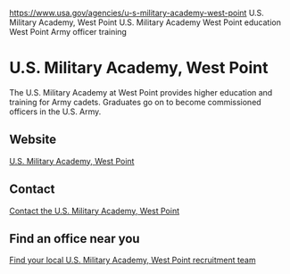 

https://www.usa.gov/agencies/u-s-military-academy-west-point
U.S. Military Academy, West Point
U.S. Military Academy West Point education
West Point Army officer training

U.S. Military Academy, West Point
=================================

The U.S. Military Academy at West Point provides higher education and training for Army cadets. Graduates go on to become commissioned officers in the U.S. Army.

Website
-------

[U.S. Military Academy, West Point](https://www.westpoint.edu/)

Contact
-------

[Contact the U.S. Military Academy, West Point](https://westpoint.edu/about/public-affairs)

Find an office near you
-----------------------

[Find your local U.S. Military Academy, West Point recruitment team](https://westpoint.edu/admissions/west-point-admissions-team)
